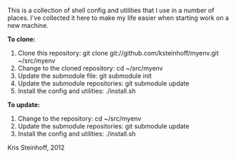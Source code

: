 This is a collection of shell config and utilities that I use in a number of
places. I've collected it here to make my life easier when starting work on
a new machine.

**To clone:**

1. Clone this repository: git clone git://github.com/ksteinhoff/myenv.git ~/src/myenv
2. Change to the cloned repository: cd ~/src/myenv
2. Update the submodule file: git submodule init
3. Update the submodule repositories: git submodule update
4. Install the config and utilities: ./install.sh

**To update:**

1. Change to the repository: cd ~/src/myenv
2. Update the submodule repositories: git submodule update
3. Install the config and utilities: ./install.sh


Kris Steinhoff, 2012
